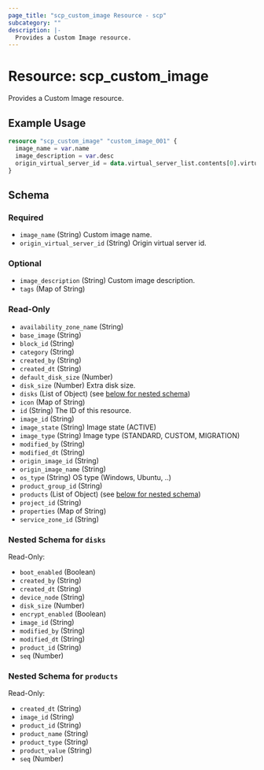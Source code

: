 ```yaml
---
page_title: "scp_custom_image Resource - scp"
subcategory: ""
description: |-
  Provides a Custom Image resource.
---
```


# Resource: scp_custom_image

Provides a Custom Image resource.


## Example Usage

```terraform
resource "scp_custom_image" "custom_image_001" {
  image_name = var.name
  image_description = var.desc
  origin_virtual_server_id = data.virtual_server_list.contents[0].virtual_server_id
}
```

<!-- schema generated by tfplugindocs -->
## Schema

### Required

- `image_name` (String) Custom image name.
- `origin_virtual_server_id` (String) Origin virtual server id.

### Optional

- `image_description` (String) Custom image description.
- `tags` (Map of String)

### Read-Only

- `availability_zone_name` (String)
- `base_image` (String)
- `block_id` (String)
- `category` (String)
- `created_by` (String)
- `created_dt` (String)
- `default_disk_size` (Number)
- `disk_size` (Number) Extra disk size.
- `disks` (List of Object) (see [below for nested schema](#nestedatt--disks))
- `icon` (Map of String)
- `id` (String) The ID of this resource.
- `image_id` (String)
- `image_state` (String) Image state (ACTIVE)
- `image_type` (String) Image type (STANDARD, CUSTOM, MIGRATION)
- `modified_by` (String)
- `modified_dt` (String)
- `origin_image_id` (String)
- `origin_image_name` (String)
- `os_type` (String) OS type (Windows, Ubuntu, ..)
- `product_group_id` (String)
- `products` (List of Object) (see [below for nested schema](#nestedatt--products))
- `project_id` (String)
- `properties` (Map of String)
- `service_zone_id` (String)

<a id="nestedatt--disks"></a>
### Nested Schema for `disks`

Read-Only:

- `boot_enabled` (Boolean)
- `created_by` (String)
- `created_dt` (String)
- `device_node` (String)
- `disk_size` (Number)
- `encrypt_enabled` (Boolean)
- `image_id` (String)
- `modified_by` (String)
- `modified_dt` (String)
- `product_id` (String)
- `seq` (Number)


<a id="nestedatt--products"></a>
### Nested Schema for `products`

Read-Only:

- `created_dt` (String)
- `image_id` (String)
- `product_id` (String)
- `product_name` (String)
- `product_type` (String)
- `product_value` (String)
- `seq` (Number)
